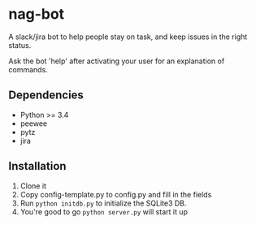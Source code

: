 # nag-bot
A slack/jira bot to help people stay on task, and keep issues in the right status.

Ask the bot 'help' after activating your user for an explanation of commands.

## Dependencies
* Python >= 3.4
* peewee
* pytz
* jira

## Installation
1. Clone it
2. Copy config-template.py to config.py and fill in the fields
3. Run `python initdb.py` to initialize the SQLite3 DB. 
4. You're good to go `python server.py` will start it up
